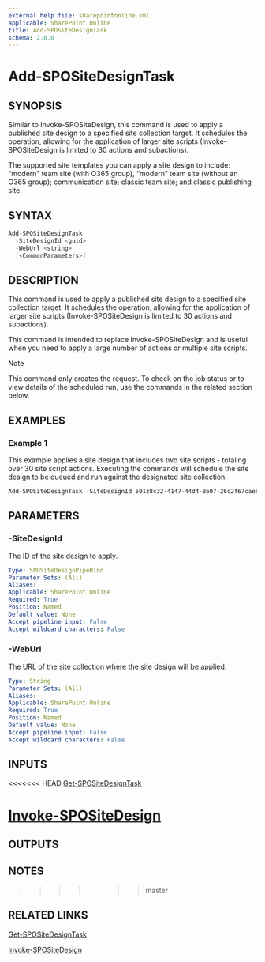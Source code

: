 ```yaml
---
external help file: sharepointonline.xml
applicable: SharePoint Online
title: Add-SPOSiteDesignTask
schema: 2.0.0
---
```


# Add-SPOSiteDesignTask

## SYNOPSIS

Similar to Invoke-SPOSiteDesign, this command is used to apply a published site design to a specified site collection target. It schedules the operation, allowing for the application of larger site scripts (Invoke-SPOSiteDesign is limited to 30 actions and subactions). 

The supported site templates you can apply a site design to include: “modern” team site (with O365 group), “modern” team site (without an O365 group); communication site; classic team site; and classic publishing site. 

## SYNTAX

```powershell
Add-SPOSiteDesignTask
  -SiteDesignId <guid>
  -WebUrl <string>
  [<CommonParameters>]
```

## DESCRIPTION

This command is used to apply a published site design to a specified site collection target. It schedules the operation, allowing for the application of larger site scripts (Invoke-SPOSiteDesign is limited to 30 actions and subactions).  

This command is intended to replace Invoke-SPOSiteDesign and is useful when you need to apply a large number of actions or multiple site scripts.

> [!NOTE]
> This command only creates the request. To check on the job status or to view details of the scheduled run, use the commands in the related section below.

## EXAMPLES

### Example 1

This example applies a site design that includes two site scripts - totaling over 30 site script actions. Executing the commands will schedule the site design to be queued and run against the designated site collection.

```powershell
Add-SPOSiteDesignTask -SiteDesignId 501z8c32-4147-44d4-8607-26c2f67cae82 -WebUrl "https://contoso.sharepoint.com/sites/projectawesome”
```

## PARAMETERS

### -SiteDesignId

The ID of the site design to apply.

```yaml
Type: SPOSiteDesignPipeBind
Parameter Sets: (All)
Aliases: 
Applicable: SharePoint Online
Required: True 
Position: Named
Default value: None
Accept pipeline input: False
Accept wildcard characters: False  
```

### -WebUrl
The URL of the site collection where the site design will be applied.

```yaml
Type: String
Parameter Sets: (All)
Aliases: 
Applicable: SharePoint Online
Required: True 
Position: Named
Default value: None
Accept pipeline input: False
Accept wildcard characters: False  
```

## INPUTS

<<<<<<< HEAD
[Get-SPOSiteDesignTask](https://docs.microsoft.com/en-us/powershell/module/sharepoint-online/get-spositedesigntask?view=sharepoint-ps)

[Invoke-SPOSiteDesign](https://docs.microsoft.com/en-us/powershell/module/sharepoint-online/invoke-spositedesign?view=sharepoint-ps)
=======
## OUTPUTS

## NOTES
>>>>>>> master

## RELATED LINKS

[Get-SPOSiteDesignTask](https://docs.microsoft.com/en-us/powershell/module/sharepoint-online/get-spositedesigntask?view=sharepoint-ps)

[Invoke-SPOSiteDesign](https://docs.microsoft.com/en-us/powershell/module/sharepoint-online/invoke-spositedesign?view=sharepoint-ps)
